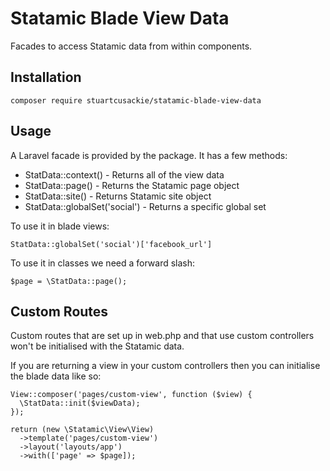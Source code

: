 # Statamic Blade View Data

Facades to access Statamic data from within components.


## Installation

```
composer require stuartcusackie/statamic-blade-view-data
```

## Usage

A Laravel facade is provided by the package. It has a few methods:
- StatData::context() - Returns all of the view data
- StatData::page() - Returns the Statamic page object
- StatData::site() - Returns Statamic site object
- StatData::globalSet('social') - Returns a specific global set

To use it in blade views:

```
StatData::globalSet('social')['facebook_url']
```

To use it in classes we need a forward slash:

```
$page = \StatData::page();
```


## Custom Routes

Custom routes that are set up in web.php and that use custom controllers won't be initialised with the Statamic data.

If you are returning a view in your custom controllers then you can initialise the blade data like so:

```
View::composer('pages/custom-view', function ($view) {
  \StatData::init($viewData);
});

return (new \Statamic\View\View)
  ->template('pages/custom-view')
  ->layout('layouts/app')
  ->with(['page' => $page]);
```
